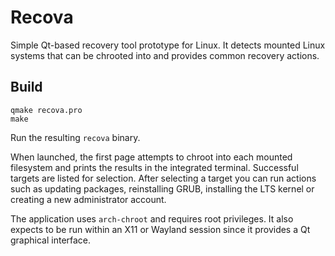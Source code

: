 # Recova

Simple Qt-based recovery tool prototype for Linux.
It detects mounted Linux systems that can be chrooted into and provides
common recovery actions.

## Build

```
qmake recova.pro
make
```

Run the resulting `recova` binary.

When launched, the first page attempts to chroot into each mounted
filesystem and prints the results in the integrated terminal. Successful
targets are listed for selection. After selecting a target you can run
actions such as updating packages, reinstalling GRUB, installing the LTS
kernel or creating a new administrator account.

The application uses `arch-chroot` and requires root privileges. It also
expects to be run within an X11 or Wayland session since it provides a Qt
graphical interface.
